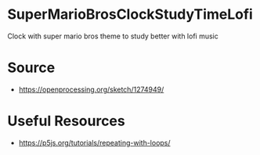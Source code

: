 # SuperMarioBrosClockStudyTimeLofi
Clock with super mario bros theme to study better with lofi music

# Source
* https://openprocessing.org/sketch/1274949/

# Useful Resources
* https://p5js.org/tutorials/repeating-with-loops/

